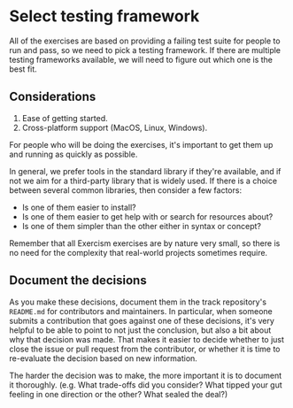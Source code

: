 # Select testing framework

All of the exercises are based on providing a failing test suite for people to run and pass, so we need to pick a testing framework.
If there are multiple testing frameworks available, we will need to figure out which one is the best fit.

## Considerations

1. Ease of getting started.
1. Cross-platform support (MacOS, Linux, Windows).

For people who will be doing the exercises, it's important to get them up and running as quickly as possible.

In general, we prefer tools in the standard library if they're available, and if not we aim for a third-party library that is widely used.
If there is a choice between several common libraries, then consider a few factors:

- Is one of them easier to install?
- Is one of them easier to get help with or search for resources about?
- Is one of them simpler than the other either in syntax or concept?

Remember that all Exercism exercises are by nature very small, so there is no need for the complexity that real-world projects sometimes require.

## Document the decisions

As you make these decisions, document them in the track repository's `README.md` for contributors and maintainers.
In particular, when someone submits a contribution that goes against one of these decisions, it's very helpful to be able to point to not just the conclusion, but also a bit about why that decision was made.
That makes it easier to decide whether to just close the issue or pull request from the contributor, or whether
it is time to re-evaluate the decision based on new information.

The harder the decision was to make, the more important it is to document it thoroughly.
(e.g. What trade-offs did you consider? What tipped your gut feeling in one direction or the other? What sealed the deal?)
